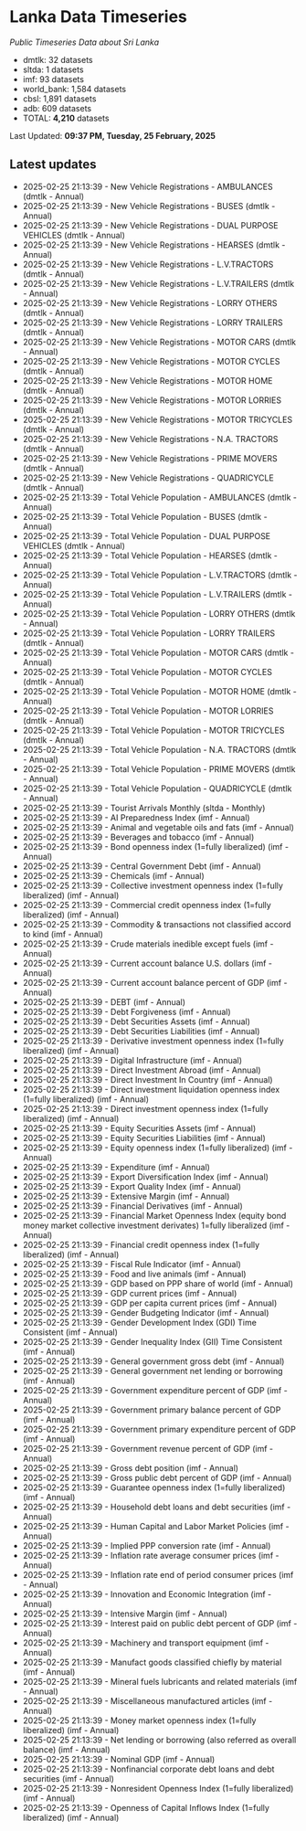 # Lanka Data Timeseries
*Public Timeseries Data about Sri Lanka*

* dmtlk: 32 datasets
* sltda: 1 datasets
* imf: 93 datasets
* world_bank: 1,584 datasets
* cbsl: 1,891 datasets
* adb: 609 datasets
* TOTAL: **4,210** datasets

Last Updated: **09:37 PM, Tuesday, 25 February, 2025**

## Latest updates

* 2025-02-25 21:13:39 - New Vehicle Registrations - AMBULANCES (dmtlk - Annual)
* 2025-02-25 21:13:39 - New Vehicle Registrations - BUSES (dmtlk - Annual)
* 2025-02-25 21:13:39 - New Vehicle Registrations - DUAL PURPOSE VEHICLES (dmtlk - Annual)
* 2025-02-25 21:13:39 - New Vehicle Registrations - HEARSES (dmtlk - Annual)
* 2025-02-25 21:13:39 - New Vehicle Registrations - L.V.TRACTORS (dmtlk - Annual)
* 2025-02-25 21:13:39 - New Vehicle Registrations - L.V.TRAILERS (dmtlk - Annual)
* 2025-02-25 21:13:39 - New Vehicle Registrations - LORRY OTHERS (dmtlk - Annual)
* 2025-02-25 21:13:39 - New Vehicle Registrations - LORRY TRAILERS (dmtlk - Annual)
* 2025-02-25 21:13:39 - New Vehicle Registrations - MOTOR CARS (dmtlk - Annual)
* 2025-02-25 21:13:39 - New Vehicle Registrations - MOTOR CYCLES (dmtlk - Annual)
* 2025-02-25 21:13:39 - New Vehicle Registrations - MOTOR HOME (dmtlk - Annual)
* 2025-02-25 21:13:39 - New Vehicle Registrations - MOTOR LORRIES (dmtlk - Annual)
* 2025-02-25 21:13:39 - New Vehicle Registrations - MOTOR TRICYCLES (dmtlk - Annual)
* 2025-02-25 21:13:39 - New Vehicle Registrations - N.A. TRACTORS (dmtlk - Annual)
* 2025-02-25 21:13:39 - New Vehicle Registrations - PRIME MOVERS (dmtlk - Annual)
* 2025-02-25 21:13:39 - New Vehicle Registrations - QUADRICYCLE (dmtlk - Annual)
* 2025-02-25 21:13:39 - Total Vehicle Population - AMBULANCES (dmtlk - Annual)
* 2025-02-25 21:13:39 - Total Vehicle Population - BUSES (dmtlk - Annual)
* 2025-02-25 21:13:39 - Total Vehicle Population - DUAL PURPOSE VEHICLES (dmtlk - Annual)
* 2025-02-25 21:13:39 - Total Vehicle Population - HEARSES (dmtlk - Annual)
* 2025-02-25 21:13:39 - Total Vehicle Population - L.V.TRACTORS (dmtlk - Annual)
* 2025-02-25 21:13:39 - Total Vehicle Population - L.V.TRAILERS (dmtlk - Annual)
* 2025-02-25 21:13:39 - Total Vehicle Population - LORRY OTHERS (dmtlk - Annual)
* 2025-02-25 21:13:39 - Total Vehicle Population - LORRY TRAILERS (dmtlk - Annual)
* 2025-02-25 21:13:39 - Total Vehicle Population - MOTOR CARS (dmtlk - Annual)
* 2025-02-25 21:13:39 - Total Vehicle Population - MOTOR CYCLES (dmtlk - Annual)
* 2025-02-25 21:13:39 - Total Vehicle Population - MOTOR HOME (dmtlk - Annual)
* 2025-02-25 21:13:39 - Total Vehicle Population - MOTOR LORRIES (dmtlk - Annual)
* 2025-02-25 21:13:39 - Total Vehicle Population - MOTOR TRICYCLES (dmtlk - Annual)
* 2025-02-25 21:13:39 - Total Vehicle Population - N.A. TRACTORS (dmtlk - Annual)
* 2025-02-25 21:13:39 - Total Vehicle Population - PRIME MOVERS (dmtlk - Annual)
* 2025-02-25 21:13:39 - Total Vehicle Population - QUADRICYCLE (dmtlk - Annual)
* 2025-02-25 21:13:39 - Tourist Arrivals Monthly (sltda - Monthly)
* 2025-02-25 21:13:39 - AI Preparedness Index (imf - Annual)
* 2025-02-25 21:13:39 - Animal and vegetable oils and fats (imf - Annual)
* 2025-02-25 21:13:39 - Beverages and tobacco (imf - Annual)
* 2025-02-25 21:13:39 - Bond openness index (1=fully liberalized) (imf - Annual)
* 2025-02-25 21:13:39 - Central Government Debt (imf - Annual)
* 2025-02-25 21:13:39 - Chemicals (imf - Annual)
* 2025-02-25 21:13:39 - Collective investment openness index (1=fully liberalized) (imf - Annual)
* 2025-02-25 21:13:39 - Commercial credit openness index (1=fully liberalized) (imf - Annual)
* 2025-02-25 21:13:39 - Commodity & transactions not classified accord to kind (imf - Annual)
* 2025-02-25 21:13:39 - Crude materials inedible except fuels (imf - Annual)
* 2025-02-25 21:13:39 - Current account balance U.S. dollars (imf - Annual)
* 2025-02-25 21:13:39 - Current account balance percent of GDP (imf - Annual)
* 2025-02-25 21:13:39 - DEBT (imf - Annual)
* 2025-02-25 21:13:39 - Debt Forgiveness (imf - Annual)
* 2025-02-25 21:13:39 - Debt Securities Assets (imf - Annual)
* 2025-02-25 21:13:39 - Debt Securities Liabilities (imf - Annual)
* 2025-02-25 21:13:39 - Derivative investment openness index (1=fully liberalized) (imf - Annual)
* 2025-02-25 21:13:39 - Digital Infrastructure (imf - Annual)
* 2025-02-25 21:13:39 - Direct Investment Abroad (imf - Annual)
* 2025-02-25 21:13:39 - Direct Investment In Country (imf - Annual)
* 2025-02-25 21:13:39 - Direct investment liquidation openness index (1=fully liberalized) (imf - Annual)
* 2025-02-25 21:13:39 - Direct investment openness index (1=fully liberalized) (imf - Annual)
* 2025-02-25 21:13:39 - Equity Securities Assets (imf - Annual)
* 2025-02-25 21:13:39 - Equity Securities Liabilities (imf - Annual)
* 2025-02-25 21:13:39 - Equity openness index (1=fully liberalized) (imf - Annual)
* 2025-02-25 21:13:39 - Expenditure (imf - Annual)
* 2025-02-25 21:13:39 - Export Diversification Index (imf - Annual)
* 2025-02-25 21:13:39 - Export Quality Index (imf - Annual)
* 2025-02-25 21:13:39 - Extensive Margin (imf - Annual)
* 2025-02-25 21:13:39 - Financial Derivatives (imf - Annual)
* 2025-02-25 21:13:39 - Financial Market Openness Index (equity bond money market collective investment derivates) 1=fully liberalized (imf - Annual)
* 2025-02-25 21:13:39 - Financial credit openness index (1=fully liberalized) (imf - Annual)
* 2025-02-25 21:13:39 - Fiscal Rule Indicator (imf - Annual)
* 2025-02-25 21:13:39 - Food and live animals (imf - Annual)
* 2025-02-25 21:13:39 - GDP based on PPP share of world (imf - Annual)
* 2025-02-25 21:13:39 - GDP current prices (imf - Annual)
* 2025-02-25 21:13:39 - GDP per capita current prices (imf - Annual)
* 2025-02-25 21:13:39 - Gender Budgeting Indicator (imf - Annual)
* 2025-02-25 21:13:39 - Gender Development Index (GDI) Time Consistent (imf - Annual)
* 2025-02-25 21:13:39 - Gender Inequality Index (GII) Time Consistent (imf - Annual)
* 2025-02-25 21:13:39 - General government gross debt (imf - Annual)
* 2025-02-25 21:13:39 - General government net lending or borrowing (imf - Annual)
* 2025-02-25 21:13:39 - Government expenditure percent of GDP (imf - Annual)
* 2025-02-25 21:13:39 - Government primary balance percent of GDP (imf - Annual)
* 2025-02-25 21:13:39 - Government primary expenditure percent of GDP (imf - Annual)
* 2025-02-25 21:13:39 - Government revenue percent of GDP (imf - Annual)
* 2025-02-25 21:13:39 - Gross debt position (imf - Annual)
* 2025-02-25 21:13:39 - Gross public debt percent of GDP (imf - Annual)
* 2025-02-25 21:13:39 - Guarantee openness index (1=fully liberalized) (imf - Annual)
* 2025-02-25 21:13:39 - Household debt loans and debt securities (imf - Annual)
* 2025-02-25 21:13:39 - Human Capital and Labor Market Policies (imf - Annual)
* 2025-02-25 21:13:39 - Implied PPP conversion rate (imf - Annual)
* 2025-02-25 21:13:39 - Inflation rate average consumer prices (imf - Annual)
* 2025-02-25 21:13:39 - Inflation rate end of period consumer prices (imf - Annual)
* 2025-02-25 21:13:39 - Innovation and Economic Integration (imf - Annual)
* 2025-02-25 21:13:39 - Intensive Margin (imf - Annual)
* 2025-02-25 21:13:39 - Interest paid on public debt percent of GDP (imf - Annual)
* 2025-02-25 21:13:39 - Machinery and transport equipment (imf - Annual)
* 2025-02-25 21:13:39 - Manufact goods classified chiefly by material (imf - Annual)
* 2025-02-25 21:13:39 - Mineral fuels lubricants and related materials (imf - Annual)
* 2025-02-25 21:13:39 - Miscellaneous manufactured articles (imf - Annual)
* 2025-02-25 21:13:39 - Money market openness index (1=fully liberalized) (imf - Annual)
* 2025-02-25 21:13:39 - Net lending or borrowing (also referred as overall balance) (imf - Annual)
* 2025-02-25 21:13:39 - Nominal GDP (imf - Annual)
* 2025-02-25 21:13:39 - Nonfinancial corporate debt loans and debt securities (imf - Annual)
* 2025-02-25 21:13:39 - Nonresident Openness Index (1=fully liberalized) (imf - Annual)
* 2025-02-25 21:13:39 - Openness of Capital Inflows Index (1=fully liberalized) (imf - Annual)